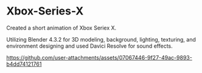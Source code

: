 # Xbox-Series-X
 Created a short animation of Xbox Seriex X.

 Utilizing Blender 4.3.2 for 3D modeling, background, lighting, texturing, and environment designing and used Davici Resolve for sound effects. 


 https://github.com/user-attachments/assets/07067446-9f27-49ac-9893-b4dd74121761
